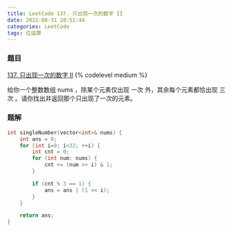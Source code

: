 ```yaml
---
title: LeetCode 137. 只出现一次的数字 II
date: 2022-08-31 20:51:44
categories: LeetCode
tags: 位运算
---
```


### 题目
[137. 只出现一次的数字 II](https://leetcode.cn/problems/single-number-ii/)
{% codelevel medium %}

给你一个整数数组 nums ，除某个元素仅出现 一次 外，其余每个元素都恰出现 三次 。请你找出并返回那个只出现了一次的元素。
<!-- more -->

### 题解
``` cpp
int singleNumber(vector<int>& nums) {
    int ans = 0;
    for (int i=0; i<32; ++i) {
        int cnt = 0;
        for (int num: nums) {
            cnt += (num >> i) & 1;
        }

        if (cnt % 3 == 1) {
            ans = ans | (1 << i);
        }
    }

    return ans;
}
```
